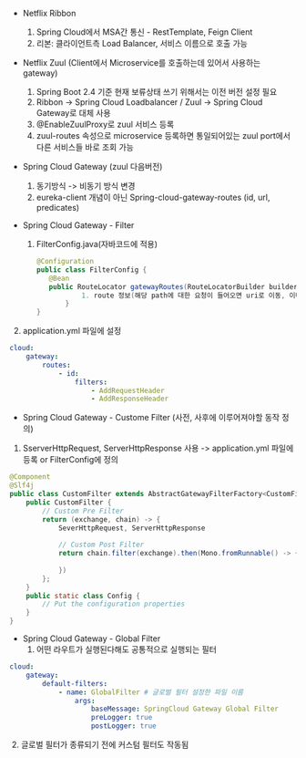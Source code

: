 - Netflix Ribbon
  1. Spring Cloud에서 MSA간 통신 - RestTemplate, Feign Client
  2. 리본: 클라이언트측 Load Balancer, 서비스 이름으로 호출 가능
- Netflix Zuul (Client에서 Microservice를 호출하는데 있어서 사용하는 gateway)
  1. Spring Boot 2.4 기준 현재 보류상태 쓰기 위해서는 이전 버전 설정 필요
  2. Ribbon -> Spring Cloud Loadbalancer / Zuul -> Spring Cloud Gateway로 대체 사용
  3. @EnableZuulProxy로 zuul 서비스 등록
  4. zuul-routes 속성으로 microservice 등록하면 통일되어있는 zuul port에서 다른 서비스들 바로 조회 가능

- Spring Cloud Gateway (zuul 다음버전)

  1. 동기방식 -> 비동기 방식 변경
  2. eureka-client 개념이 아닌 Spring-cloud-gateway-routes (id, url, predicates)

  

- Spring Cloud Gateway - Filter

  1. FilterConfig.java(자바코드에 적용)

     ```java
     @Configuration
     public class FilterConfig {
     	@Bean
     	public RouteLocator gatewayRoutes(RouteLocatorBuilder builder) 		{ 
     			1. route 정보(해당 path에 대한 요청이 들어오면 uri로 이동, 이때 필터를 적용하겠다 addRequestHeader / addResponseHeader)
     		}
     }
     ```

2. application.yml 파일에 설정

```yml
cloud:
	gateway:
		routes:
			- id:
				filters:
					- AddRequestHeader
					- AddResponseHeader
```



- Spring Cloud Gateway - Custome Filter (사전, 사후에 이루어져야할 동작 정의)

1. SserverHttpRequest, ServerHttpResponse 사용 -> application.yml 파일에 등록 or FilterConfig에 정의

```java
@Component
@Slf4j
public class CustomFilter extends AbstractGatewayFilterFactory<CustomFilter, Config> {
	public CustomFilter {
		// Custom Pre Filter
		return (exchange, chain) -> {
			SeverHttpRequest, ServerHttpResponse
			
			// Custom Post Filter
			return chain.filter(exchange).then(Mono.fromRunnable() -> {
				
			})
		};
	}
	public static class Config {
		// Put the configuration properties
	}
}
```

- Spring Cloud Gateway - Global Filter
  1. 어떤 라우트가 실행된다해도 공통적으로 실행되는 필터

```yml
cloud:
	gateway:
		default-filters:
			- name: GlobalFilter # 글로벌 필터 설정한 파일 이름
				args:
					baseMessage: SpringCloud Gateway Global Filter
					preLogger: true
					postLogger: true
```

​	2. 글로벌 필터가 종류되기 전에 커스텀 필터도 작동됨